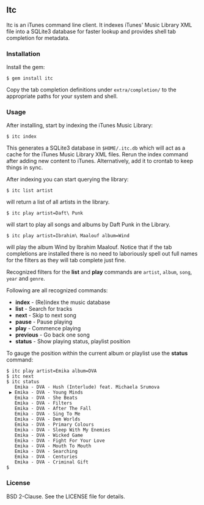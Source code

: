 ## Itc

Itc is an iTunes command line client. It indexes iTunes' Music Library XML file into a SQLite3 database for faster lookup and provides shell tab completion for metadata.


### Installation

Install the gem:

    $ gem install itc

Copy the tab completion definitions under `extra/completion/` to the appropriate paths for your system and shell.


### Usage

After installing, start by indexing the iTunes Music Library:

    $ itc index

This generates a SQLite3 database in `$HOME/.itc.db` which will act as a cache for the iTunes Music Library XML files. Rerun the index command after adding new content to iTunes. Alternatively, add it to crontab to keep things in sync. 

After indexing you can start querying the library:

    $ itc list artist

will return a list of all artists in the library.

    $ itc play artist=Daft\ Punk

will start to play all songs and albums by Daft Punk in the Library.

    $ itc play artist=Ibrahim\ Maalouf album=Wind

will play the album Wind by Ibrahim Maalouf. Notice that if the tab completions are installed there is no need to laboriously spell out full names for the filters as they will tab complete just fine.

Recognized filters for the **list** and **play** commands are `artist`, `album`, `song`, `year` and `genre`. 

Following are all recognized commands:

* **index** - (Re)index the music database
* **list** - Search for tracks
* **next** - Skip to next song
* **pause** - Pause playing
* **play** - Commence playing
* **previous** - Go back one song
* **status** - Show playing status, playlist position

To gauge the position within the current album or playlist use the **status** command:

    $ itc play artist=Emika album=DVA
    $ itc next 
    $ itc status
       Emika - DVA - Hush (Interlude) feat. Michaela Srumova
     ▶ Emika - DVA - Young Minds
       Emika - DVA - She Beats
       Emika - DVA - Filters
       Emika - DVA - After The Fall
       Emika - DVA - Sing To Me
       Emika - DVA - Dem Worlds
       Emika - DVA - Primary Colours
       Emika - DVA - Sleep With My Enemies
       Emika - DVA - Wicked Game
       Emika - DVA - Fight For Your Love
       Emika - DVA - Mouth To Mouth
       Emika - DVA - Searching
       Emika - DVA - Centuries
       Emika - DVA - Criminal Gift
    $


### License

BSD 2-Clause. See the LICENSE file for details.
